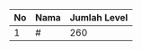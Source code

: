 | No | Nama            | Jumlah Level |
|----|-----------------|--------------|
| 1  | #    |    260        |
